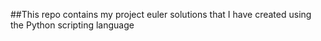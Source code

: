 ##This repo contains my project euler solutions that I have created using the Python scripting language